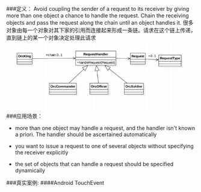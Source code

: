 ###定义：
Avoid coupling the sender of a request to its receiver by giving more than one object a chance to handle the request. 
Chain the receiving objects and pass the request along the chain until an object handles it.
很多对象由每一个对象对其下家的引用而连接起来形成一条链。请求在这个链上传递，直到链上的某一个对象决定处理此请求
![](./uml.png)
###应用场景：
* more than one object may handle a request, and the handler isn't known a priori. The handler should be ascertained automatically
  
* you want to issue a request to one of several objects without specifying the receiver explicitly

* the set of objects that can handle a request should be specified dynamically

###真实案例:
####Android TouchEvent